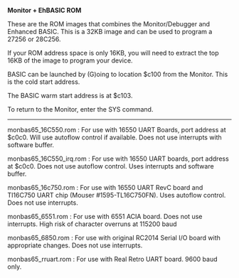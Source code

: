 <b>Monitor + EhBASIC ROM</b>
<p>
These are the ROM images that combines the Monitor/Debugger and Enhanced BASIC. This is a 32KB image and can be used to program a 27256 or 28C256. 
<p>
If your ROM address space is only 16KB, you will need to extract the top 16KB of the image to program your device.
<p>
BASIC can be launched by (G)oing to location $c100 from the Monitor. This is the cold start address.
<p>
The BASIC warm start address is at $c103. 
<p>
To return to the Monitor, enter the SYS command.
<p>
<hr>
<p>	
monbas65_16C550.rom : For use with 16550 UART Boards, port address at $c0c0. Will use autoflow control if available. Does not use interrupts with software buffer.
<p>
monbas65_16C550_irq.rom : For use with 16550 UART boards, port address at $c0c0. Does not use autoflow control. Uses interrupts and software buffer.
<p>
monbas65_16c750.rom : For use with 16550 UART RevC board and TI16C750 UART chip (Mouser #1595-TL16C750FN). Uses autoflow control. Does not use interrupts.
<p>
monbas65_6551.rom : For use with 6551 ACIA board. Does not use interrupts. High risk of character overruns at 115200 baud
<p>
monbas65_6850.rom : For use with original RC2014 Serial I/O board with appropriate changes. Does not use interrupts.
<p>
monbas65_rruart.rom : For use with Real Retro UART board. 9600 baud only.
<p>

